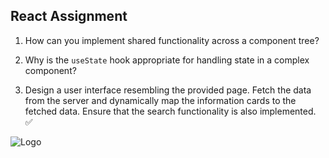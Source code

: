 ## React Assignment

1. How can you implement shared functionality across a component tree?

2. Why is the `useState` hook appropriate for handling state in a complex component?

3. Design a user interface resembling the provided page. Fetch the data from the server and dynamically map the information cards to the fetched data. Ensure that the search functionality is also implemented. ✅

![Logo](UI-Screen-1.png)
